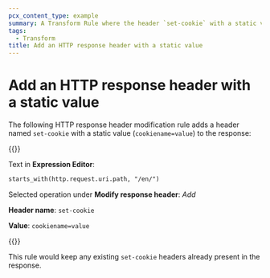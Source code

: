 ```yaml
---
pcx_content_type: example
summary: A Transform Rule where the header `set-cookie` with a static value (`cookiename=value`) is added to the response.
tags:
  - Transform
title: Add an HTTP response header with a static value
---
```


# Add an HTTP response header with a static value

The following HTTP response header modification rule adds a header named `set-cookie` with a static value (`cookiename=value`) to the response:

{{<example>}}

Text in **Expression Editor**:

```txt
starts_with(http.request.uri.path, "/en/")
```

Selected operation under **Modify response header**: _Add_

**Header name**: `set-cookie`

**Value**: `cookiename=value`

{{</example>}}

This rule would keep any existing `set-cookie` headers already present in the response.